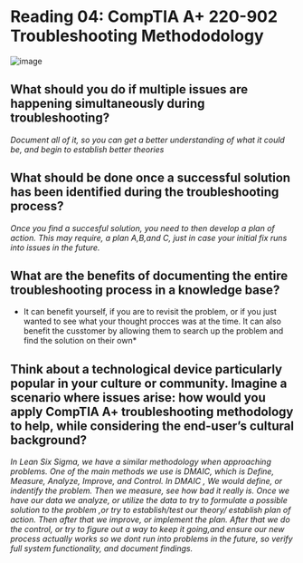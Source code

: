 # Reading 04: CompTIA A+ 220-902 Troubleshooting Methododology

![image](https://th.bing.com/th/id/OIP.vYHpuX7Pf-UzCwPf0B-qigHaD1?w=339&h=180&c=7&r=0&o=5&dpr=1.1&pid=1.7)

## What should you do if multiple issues are happening simultaneously during troubleshooting?
*Document all of it, so you can get a better understanding of what it could be, and begin to establish better theories* 
## What should be done once a successful solution has been identified during the troubleshooting process?
*Once you find a succesful solution, you need to then develop a plan of action. This may require, a plan A,B,and C, just in case your initial fix runs into issues in the future.*
## What are the benefits of documenting the entire troubleshooting process in a knowledge base?
* It can benefit yourself, if you are to revisit the problem, or if you just wanted to see what your thought procces was at the time. It can also benefit the cusstomer by allowing them to search up the problem and find the solution on their own*
## Think about a technological device particularly popular in your culture or community. Imagine a scenario where issues arise: how would you apply CompTIA A+ troubleshooting methodology to help, while considering the end-user’s cultural background?
*In Lean Six Sigma, we have a similar methodology when approaching problems. One of the main methods we use is DMAIC, which is Define, Measure, Analyze, Improve, and Control. In DMAIC , We would define, or indentify the problem. Then we measure, see how bad it really is. Once we have our data we analyze, or utilize the data to try to formulate a possible solution to the problem ,or try to establish/test our theory/ establish plan of action. Then after that we improve, or implement the plan. After that we do the control, or try to figure out a way to keep it going,and ensure our new process actually works so we dont run into problems in the future, so verify full system  functionality, and document findings.*